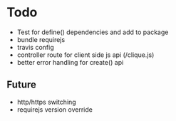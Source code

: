 # Todo

- Test for define() dependencies and add to package
- bundle requirejs 
- travis config
- controller route for client side js api (/clique.js)
- better error handling for create() api

## Future

- http/https switching
- requirejs version override